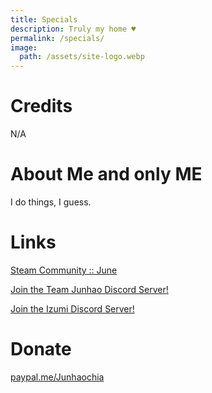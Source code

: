 ```yaml
---
title: Specials
description: Truly my home ♥
permalink: /specials/
image:
  path: /assets/site-logo.webp
---
```

# Credits
N/A

# About Me and only ME
I do things, I guess.

# Links
[Steam Community :: June](https://steamcommunity.com/id/Junhaochia)

[Join the Team Junhao Discord Server!](https://discord.junhao.page)

[Join the Izumi Discord Server!](https://discord.com/invite/M79cK6g)

# Donate
[paypal.me/Junhaochia](https://paypal.me/Junhaochia)